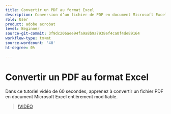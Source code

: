 ```yaml
---
title: Convertir un PDF au format Excel
description: Conversion d’un fichier de PDF en document Microsoft Excel entièrement modifiable
role: User
product: adobe acrobat
level: Beginner
source-git-commit: 3f9dc206aee94fa9a8b9a7938ef4ca0f4de89164
workflow-type: tm+mt
source-wordcount: '40'
ht-degree: 0%

---
```


# Convertir un PDF au format Excel

Dans ce tutoriel vidéo de 60 secondes, apprenez à convertir un fichier PDF en document Microsoft Excel entièrement modifiable.

>[!VIDEO](https://video.tv.adobe.com/v/3409908?quality=12&learn=on&hidetitle=true)
